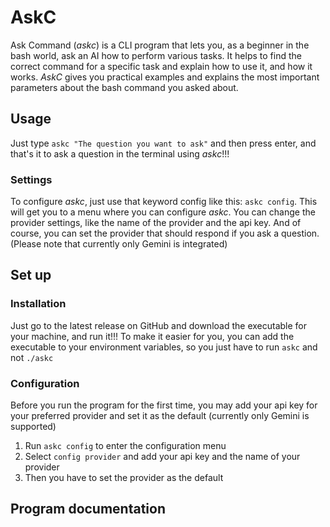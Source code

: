 # AskC

Ask Command (*askc*) is a CLI program that lets you, as a beginner in the bash world, ask an AI how to perform various tasks. It helps to find the correct command for a specific task and explain how to use it, and how it works. *AskC* gives you practical examples and explains the most important parameters about the bash command you asked about.

## Usage

Just type `askc "The question you want to ask"` and then press enter, and that's it to ask a question in the terminal using *askc*!!!

### Settings

To configure *askc*, just use that keyword config like this: `askc config`. This will get you to a menu where you can configure *askc*. You can change the provider settings, like the name of the provider and the api key. And of course, you can set the provider that should respond if you ask a question. (Please note that currently only Gemini is integrated)

## Set up

### Installation

Just go to the latest release on GitHub and download the executable for your machine, and run it!!!
To make it easier for you, you can add the executable to your environment variables, so you just have to run `askc` and not `./askc`

### Configuration

Before you run the program for the first time, you may add your api key for your preferred provider and set it as the default (currently only Gemini is supported)

1. Run `askc config` to enter the configuration menu
2. Select `config provider` and add your api key and the name of your provider
3. Then you have to set the provider as the default

## Program documentation

